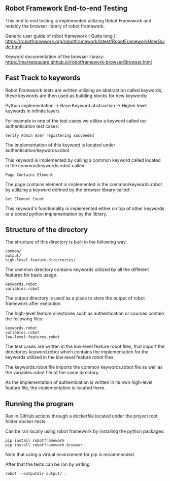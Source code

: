 ## Robot Framework End-to-end Testing

This end to end testing is implemented utilizing Robot Framework and notably the browser library of robot framework.

Generic user guide of robot framework ( Quite long ):
https://robotframework.org/robotframework/latest/RobotFrameworkUserGuide.html

Keyword documentation of the browser library: 
https://marketsquare.github.io/robotframework-browser/Browser.html

## Fast Track to keywords

Robot Framework tests are written utilizing an abstraction called keywords, these keywords are then used as building blocks for new keywords:

Python implementation -> Base Keyword abstraction -> Higher level keywords in infinite layers

For example in one of the test cases we utilize a keyword called our authentication test cases:
```
Verify Admin User registering succeeded
```
The implementation of this keyword is located under authentication/keywords.robot

This keyword is implemented by calling a common keyword called located in the common/keywords.robot called:
```
Page Contains Element
```

The page contains element is implemented in the common/keywords.robot by utilizing a keyword defined by the browser library called:
```
Get Element Count  
```
This keyword's functionality is implemented either on top of other keywords or a coded python implementation by the library.

## Structure of the directory

The structure of this directory is built in the following way:
```
common/
output/
high-level-feature-directories/
```

The common directory contains keywords utilized by all the different features for basic usage.
```
keywords.robot
variables.robot
```


The output directory is used as a place to store the output of robot framework after execution.

The high-level feature directories such as authentication or courses contain the following files:

```
keywords.robot
variables.robot
low-level-features.robot
```

The test cases are written in the low-level feature robot files, that import the directories keyword.robot which contains the implementation for the keywords utilized in the low-level feature robot files.

The keywords.robot file imports the common keywords.robot file as well as the variables.robot file of the same directory. 

As the implementation of authentication is written in its own high-level feature file, the implementation is located there.


## Running the program

Ran in GitHub actions through a dockerfile located under the project root folder docker-tests.

Can be ran locally using robot framework by installing the python packages:
```
pip install robotframework
pip install robotframework-browser
```
Note that using a virtual environment for pip is recommended.

After that the tests can be ran by writing
```
robot --outputdir output/ .
```
